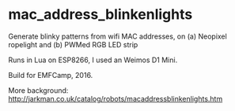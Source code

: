 # mac_address_blinkenlights
Generate blinky patterns from wifi MAC addresses, on (a) Neopixel ropelight and (b) PWMed RGB LED strip

Runs in Lua on ESP8266, I used an Weimos D1 Mini.

Build for EMFCamp, 2016.

More background:
http://jarkman.co.uk/catalog/robots/macaddressblinkenlights.htm


